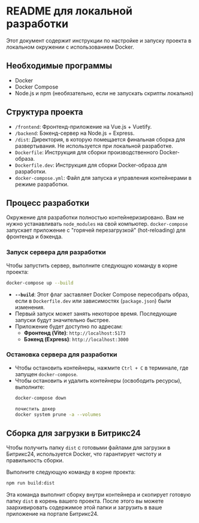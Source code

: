 # README для локальной разработки

Этот документ содержит инструкции по настройке и запуску проекта в локальном окружении с использованием Docker.

## Необходимые программы

- Docker
- Docker Compose
- Node.js и npm (необязательно, если не запускать скрипты локально)

## Структура проекта

- `/frontend`: Фронтенд-приложение на Vue.js + Vuetify.
- `/backend`: Бэкенд-сервер на Node.js + Express.
- `/dist`: Директория, в которую помещается финальная сборка для развертывания. Не используется при локальной разработке.
- `Dockerfile`: Инструкция для сборки производственного Docker-образа.
- `Dockerfile.dev`: Инструкция для сборки Docker-образа для разработки.
- `docker-compose.yml`: Файл для запуска и управления контейнерами в режиме разработки.

## Процесс разработки

Окружение для разработки полностью контейнеризировано. Вам не нужно устанавливать `node_modules` на свой компьютер. `docker-compose` запускает приложение с "горячей перезагрузкой" (hot-reloading) для фронтенда и бэкенда.

### Запуск сервера для разработки

Чтобы запустить сервер, выполните следующую команду в корне проекта:

```bash
docker-compose up --build
```

- **`--build`**: Этот флаг заставляет Docker Compose пересобрать образ, если в `Dockerfile.dev` или зависимостях (`package.json`) были изменения.
- Первый запуск может занять некоторое время. Последующие запуски будут значительно быстрее.
- Приложение будет доступно по адресам:
  - **Фронтенд (Vite)**: `http://localhost:5173`
  - **Бэкенд (Express)**: `http://localhost:3000`

### Остановка сервера для разработки

- Чтобы остановить контейнеры, нажмите `Ctrl + C` в терминале, где запущен `docker-compose`.
- Чтобы остановить и удалить контейнеры (освободить ресурсы), выполните:
  ```bash
  docker-compose down

  почистить докер
  docker system prune -a --volumes 
  ```

## Сборка для загрузки в Битрикс24

Чтобы получить папку `dist` с готовыми файлами для загрузки в Битрикс24, используется Docker, что гарантирует чистоту и правильность сборки.

Выполните следующую команду в корне проекта:

```bash
npm run build:dist
```

Эта команда выполнит сборку внутри контейнера и скопирует готовую папку `dist` в корень вашего проекта. После этого вы можете заархивировать содержимое этой папки и загрузить в ваше приложение на портале Битрикс24.
